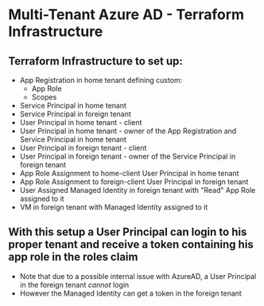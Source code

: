 # Multi-Tenant Azure AD - Terraform Infrastructure

## Terraform Infrastructure to set up:
* App Registration in home tenant defining custom:
  *  App Role
  * Scopes
* Service Principal in home tenant
* Service Principal in foreign tenant
* User Principal in home tenant - client
* User Principal in home tenant - owner of the App Registration and Service Principal in home tenant
* User Principal in foreign tenant - client
* User Principal in foreign tenant - owner of the Service Principal in foreign tenant
* App Role Assignment to home-client User Principal in home tenant
* App Role Assignment to foreign-client User Principal in foreign tenant
* User Assigned Managed Identity in foreign tenant with "Read" App Role assigned to it
* VM in foreign tenant with Managed Identity assigned to it

## With this setup a User Principal can login to his proper tenant and receive a token containing his app role in the roles claim
* Note that due to a possible internal issue with AzureAD, a User Principal in the foreign tenant *cannot* login
* However the Managed Identity can get a token in the foreign tenant
